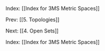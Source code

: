 Index: [[Index for 3MS Metric Spaces]]

Prev: [[5. Topologies]]

Next: [[4. Open Sets]]

Index: [[Index for 3MS Metric Spaces]]